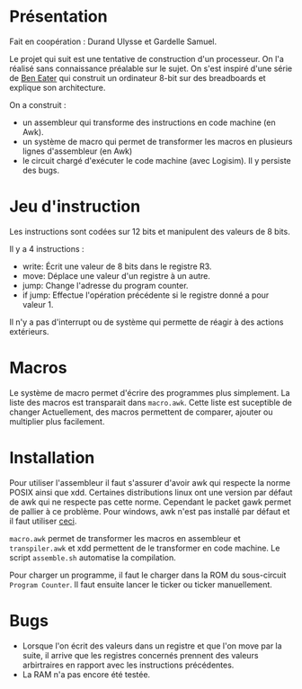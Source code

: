 # Présentation

Fait en coopération : Durand Ulysse et Gardelle Samuel.

Le projet qui suit est une tentative de construction d'un processeur. On l'a réalisé sans connaissance préalable sur le sujet. On s'est inspiré d'une série de [Ben Eater](https://www.youtube.com/watch?v=HyznrdDSSGM&list=PLowKtXNTBypGqImE405J2565dvjafglHU) qui construit un ordinateur 8-bit sur des breadboards et explique son architecture.

On a construit :
- un assembleur qui transforme des instructions en code machine (en Awk).
- un système de macro qui permet de transformer les macros en plusieurs lignes d'assembleur (en Awk)
- le circuit chargé d'exécuter le code machine (avec Logisim). Il y persiste des bugs.

# Jeu d'instruction

Les instructions sont codées sur 12 bits et manipulent des valeurs de 8 bits.

Il y a 4 instructions :
- write: Écrit une valeur de 8 bits dans le registre R3.
- move: Déplace une valeur d'un registre à un autre.
- jump: Change l'adresse du program counter.
- if jump: Effectue l'opération précédente si le registre donné a pour valeur 1.

Il n'y a pas d'interrupt ou de système qui permette de réagir à des actions extérieurs.

# Macros

Le système de macro permet d'écrire des programmes plus simplement.
La liste des macros est transparait dans ```macro.awk```.
Cette liste est suceptible de changer
Actuellement, des macros permettent de comparer, ajouter ou multiplier plus facilement.

# Installation

Pour utiliser l'assembleur il faut s'assurer d'avoir awk qui respecte la norme POSIX ainsi que xdd.
Certaines distributions linux ont une version par défaut de awk qui ne respecte pas cette norme. Cependant le packet gawk permet de pallier à ce problème.
Pour windows, awk n'est pas installé par défaut et il faut utiliser [ceci](http://gnuwin32.sourceforge.net/packages/gawk.htm).

```macro.awk``` permet de transformer les macros en assembleur et ```transpiler.awk``` et xdd permettent de le transformer en code machine. Le script ```assemble.sh``` automatise la compilation.

Pour charger un programme, il faut le charger dans la ROM du sous-circuit ```Program Counter```. Il faut ensuite lancer le ticker ou ticker manuellement.

# Bugs
- Lorsque l'on écrit des valeurs dans un registre et que l'on move par la suite, il arrive que les registres concernés prennent des valeurs arbirtraires en rapport avec les instructions précédentes.
- La RAM n'a pas encore été testée.
